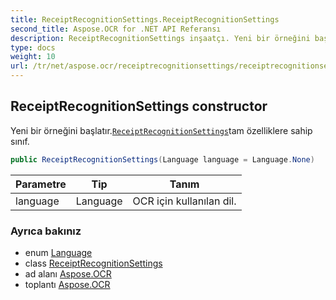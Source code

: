 ```yaml
---
title: ReceiptRecognitionSettings.ReceiptRecognitionSettings
second_title: Aspose.OCR for .NET API Referansı
description: ReceiptRecognitionSettings inşaatçı. Yeni bir örneğini başlatır.ReceiptRecognitionSettingstam özelliklere sahip sınıf.
type: docs
weight: 10
url: /tr/net/aspose.ocr/receiptrecognitionsettings/receiptrecognitionsettings/
---
```

## ReceiptRecognitionSettings constructor

Yeni bir örneğini başlatır.[`ReceiptRecognitionSettings`](../)tam özelliklere sahip sınıf.

```csharp
public ReceiptRecognitionSettings(Language language = Language.None)
```

| Parametre | Tip | Tanım |
| --- | --- | --- |
| language | Language | OCR için kullanılan dil. |

### Ayrıca bakınız

* enum [Language](../../language/)
* class [ReceiptRecognitionSettings](../)
* ad alanı [Aspose.OCR](../../receiptrecognitionsettings/)
* toplantı [Aspose.OCR](../../../)


